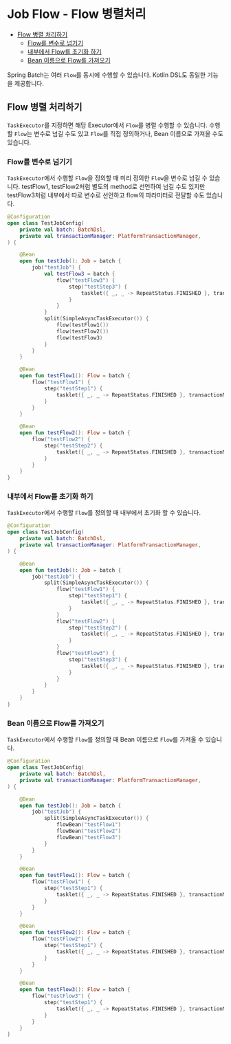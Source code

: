 # Job Flow - Flow 병렬처리

- [Flow 병렬 처리하기](#flow-병렬-처리하기)
  - [Flow를 변수로 넘기기](#flow를-변수로-넘기기)
  - [내부에서 Flow를 초기화 하기](#내부에서-flow를-초기화-하기)
  - [Bean 이름으로 Flow를 가져오기](#bean-이름으로-flow를-가져오기)

Spring Batch는 여러 `Flow`를 동시에 수행할 수 있습니다. Kotlin DSL도 동일한 기능을 제공합니다.

## Flow 병렬 처리하기

`TaskExecutor`를 지정하면 해당 Executor에서 `Flow`를 병렬 수행할 수 있습니다. 수행할 `Flow`는 변수로 넘길 수도 있고 `Flow`를 직접 정의하거나, Bean 이름으로 가져올 수도 있습니다.

### Flow를 변수로 넘기기

`TaskExecutor`에서 수행할 `Flow`을 정의할 때 미리 정의한 `Flow`을 변수로 넘길 수 있습니다. testFlow1, testFlow2처럼 별도의 method로 선언하여 넘길 수도 있지만 testFlow3처럼 내부에서 따로 변수로 선언하고 flow의 파라미터로 전달할 수도 있습니다.

```kotlin
@Configuration
open class TestJobConfig(
    private val batch: BatchDsl,
    private val transactionManager: PlatformTransactionManager,
) {

    @Bean
    open fun testJob(): Job = batch {
        job("testJob") {
            val testFlow3 = batch {
                flow("testFlow3") {
                    step("testStep3") {
                        tasklet({ _, _ -> RepeatStatus.FINISHED }, transactionManager)
                    }
                }
            }
            split(SimpleAsyncTaskExecutor()) {
                flow(testFlow1())
                flow(testFlow2())
                flow(testFlow3)
            }
        }
    }

    @Bean
    open fun testFlow1(): Flow = batch {
        flow("testFlow1") {
            step("testStep1") {
                tasklet({ _, _ -> RepeatStatus.FINISHED }, transactionManager)
            }
        }
    }

    @Bean
    open fun testFlow2(): Flow = batch {
        flow("testFlow2") {
            step("testStep2") {
                tasklet({ _, _ -> RepeatStatus.FINISHED }, transactionManager)
            }
        }
    }
}
```

### 내부에서 Flow를 초기화 하기

`TaskExecutor`에서 수행할 `Flow`를 정의할 때 내부에서 초기화 할 수 있습니다.

```kotlin
@Configuration
open class TestJobConfig(
    private val batch: BatchDsl,
    private val transactionManager: PlatformTransactionManager,
) {

    @Bean
    open fun testJob(): Job = batch {
        job("testJob") {
            split(SimpleAsyncTaskExecutor()) {
                flow("testFlow1") {
                    step("testStep1") {
                        tasklet({ _, _ -> RepeatStatus.FINISHED }, transactionManager)
                    }
                }
                flow("testFlow2") {
                    step("testStep2") {
                        tasklet({ _, _ -> RepeatStatus.FINISHED }, transactionManager)
                    }
                }
                flow("testFlow3") {
                    step("testStep3") {
                        tasklet({ _, _ -> RepeatStatus.FINISHED }, transactionManager)
                    }
                }
            }
        }
    }
}
```

### Bean 이름으로 Flow를 가져오기

`TaskExecutor`에서 수행할 `Flow`를 정의할 때 Bean 이름으로 `Flow`를 가져올 수 있습니다.

```kotlin
@Configuration
open class TestJobConfig(
    private val batch: BatchDsl,
    private val transactionManager: PlatformTransactionManager,
) {

    @Bean
    open fun testJob(): Job = batch {
        job("testJob") {
            split(SimpleAsyncTaskExecutor()) {
                flowBean("testFlow1")
                flowBean("testFlow2")
                flowBean("testFlow3")
            }
        }
    }

    @Bean
    open fun testFlow1(): Flow = batch {
        flow("testFlow1") {
            step("testStep1") {
                tasklet({ _, _ -> RepeatStatus.FINISHED }, transactionManager)
            }
        }
    }

    @Bean
    open fun testFlow2(): Flow = batch {
        flow("testFlow2") {
            step("testStep1") {
                tasklet({ _, _ -> RepeatStatus.FINISHED }, transactionManager)
            }
        }
    }

    @Bean
    open fun testFlow3(): Flow = batch {
        flow("testFlow3") {
            step("testStep1") {
                tasklet({ _, _ -> RepeatStatus.FINISHED }, transactionManager)
            }
        }
    }
}
```
